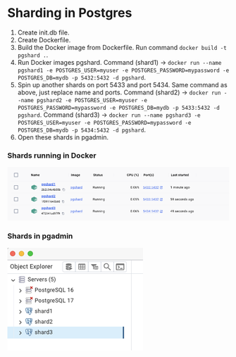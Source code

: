 # Sharding in Postgres

1. Create init.db file.
2. Create Dockerfile.
3. Build the Docker image from Dockerfile. Run command `docker build -t pgshard .`.
4. Run Docker images pgshard. Command (shard1) -> `docker run --name pgshard1 -e POSTGRES_USER=myuser -e POSTGRES_PASSWORD=mypassword -e POSTGRES_DB=mydb -p 5432:5432 -d pgshard`.
5. Spin up another shards on port 5433 and port 5434. Same command as above, just replace name and ports. Command (shard2) -> `docker run --name pgshard2 -e POSTGRES_USER=myuser -e POSTGRES_PASSWORD=mypassword -e POSTGRES_DB=mydb -p 5433:5432 -d pgshard`. Command (shard3) -> `docker run --name pgshard3 -e POSTGRES_USER=myuser -e POSTGRES_PASSWORD=mypassword -e POSTGRES_DB=mydb -p 5434:5432 -d pgshard`.
6. Open these shards in pgadmin.

### Shards running in Docker
![Running Shards](/imgs/shards.png)

### Shards in pgadmin
![Pgadmin Shards](/imgs/shards-in-pgadmin.png)